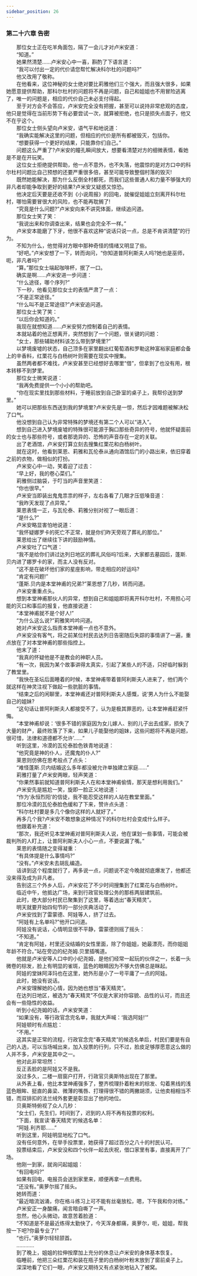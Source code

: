 ```yaml
---
sidebar_position: 26
---
```

### 第二十六章 告密  


　　那位女士正在吃羊角面包，隔了一会儿才对卢米安道：  
　　“知道。”  
　　她果然清楚……卢米安心中一喜，斟酌了下语言道：  
　　“我可以付出一定的代价请您帮忙解决科尔杜的问题吗?”  
　　他又改用了敬称。  
　　在他看来，这位神秘的女士绝对要比莉雅他们三个强大，而且强大很多，如果她愿意提供帮助，那科尔杜村的问题将不再是问题，自己和姐姐也不用冒险逃离了，唯一的问题是，相应的代价自己未必支付得起。  
　　至于对方会不会答应，卢米安完全没有把握，甚至可以说持非常悲观的态度，他只是觉得在当前形势下有必要尝试一次，就算被拒绝，也只是损失点面子，他又不在乎这个。  
　　那位女士侧头望向卢米安，语气平和地说道：  
　　“我确实能解决这里的问题，但相应的代价是所有都被毁灭，包括你。  
　　“想要获得一个更好的结果，只能靠你们自己。”  
　　问题这么严重了?卢米安的瞳孔瞬间放大，想要看清楚对方的细微表情，看她是不是在开玩笑。  
　　这位女士拒绝提供帮助，他一点不意外，也不失落，他震惊的是对方口中的科尔杜村问题比自己预想的还要严重很多倍，甚至可能导致整個村落的毁灭!  
　　既然她能解决，那为什么反倒全村都死，而我们这些普通人和力量不够强大的非凡者却能争取到更好的结果?卢米安又疑惑又惊恐。  
　　他决定后天要是还收不到《小说周报》的回电，就催促姐姐立刻离开科尔杜村，哪怕需要冒很大的风险，也不能再耽搁了!  
　　“究竟是什么问题?”卢米安向来不讲究体面，继续追问道。  
　　那位女士笑了笑：  
　　“我说出来和你调查出来，结果也会完全不一样。”  
　　卢米安本能磨了下牙，他很不喜欢这种“说话只说一点，总是不肯讲清楚”的行为。  
　　不知为什么，他觉得对方眼中那种奇怪的情绪又明显了些。  
　　“好吧。”卢米安想了一下，转而询问，“你知道普阿利斯夫人吗?她也是巫师，呃，非凡者吗?”  
　　“算。”那位女士端起咖啡杯，抿了一口。  
　　确实是啊……卢米安进一步问道：  
　　“什么途径，哪个序列?”  
　　下一秒，他看见那位女士的表情严肃了一点：  
　　“不是正常途径。”  
　　“什么叫不是正常途径?”卢米安追问道。  
　　那位女士笑了笑：  
　　“以后你会知道的。”  
　　我现在就想知道……卢米安努力控制着自己的表情。  
　　本就站着的他正想离开，突然想到了一个问题，很关键的问题：  
　　“女士，那些辅助材料该怎么带到梦境里?”  
　　以梦境废墟的状态，自己顶多在家里翻出红葡萄酒和罗勒这种富裕家庭都会备上的辛香料，红栗花与白杨树叶则需要在现实中搜集。  
　　虽然两者都不难找，卢米安甚至已经想好去哪里“借”，但拿到了也没有用，根本转移不到梦里。  
　　那位女士微笑说道：  
　　“我再免费提供一个小小的帮助吧。  
　　“你在现实里找到那些材料，于睡前放到自己卧室的桌子上，我帮伱送到梦里。”  
　　她可以把那些东西送到我的梦境里?卢米安先是一惊，然后才因难题被解决松了口气。  
　　他没想到自己认为非常特殊的梦境还有第二个人可以“进入”。  
　　想到自己进入梦境废墟的特殊很可能源于胸口那些奇异的符号，他就怀疑面前的女士也与那些符号，或者那诡异的、恐怖的声音存在一定的关联。  
　　出了老酒馆，卢米安打算立刻去搜集红栗花和白杨树叶。  
　　就在这时，他看到莱恩、莉雅和瓦伦泰从通向酒馆后门的小路出来，依旧穿着之前的衣物，做相似的打扮。  
　　卢米安心中一动，笑着迎了过去：  
　　“早上好，我的卷心菜们。”  
　　莉雅侧过脑袋，于叮当的声音里笑道：  
　　“你也很早。”  
　　卢米安当即装出鬼鬼祟祟的样子，左右各看了几眼才压低嗓音道：  
　　“我昨天发现了点异常。”  
　　莱恩表情一正，与瓦伦泰、莉雅分别对视了一眼后道：  
　　“是什么?”  
　　卢米安略显害怕地说道：  
　　“我怀疑娜罗卡的死亡不正常，就是你们昨天旁观了葬礼的那位。”  
　　莱恩给出了继续往下讲的鼓励神情。  
　　卢米安吐了口气道：  
　　“我不是给你们讲过达列日地区的葬礼风俗吗?后来，大家都去墓园后，蓬斯.贝内进了娜罗卡的家，而主人没有反对。  
　　“这不是在破坏他们家的星座影响，带走相应的好运吗?  
　　“肯定有问题!”  
　　“蓬斯.贝内是本堂神甫的兄弟?”莱恩想了几秒，转而问道。  
　　卢米安重重点头。  
　　想到本堂神甫那伙人的异常，想到自己和姐姐即将离开科尔杜村，不用担心可能的灭口和事后的报复，他直接说道：  
　　“本堂神甫就不是个好人!”  
　　“为什么这么说?”莉雅笑吟吟问道。  
　　她对卢米安这么指责本堂神甫一点也不意外。  
　　卢米安没有客气，将之前某位村民去达列日告密随后失踪的事情讲了一遍，重点放在了对本堂神甫的那些指控上。  
　　他末了道：  
　　“我真的怀疑他是不是教会的神职人员。  
　　“有一次，我因为某个故事讲得太真实，引起了某些人的不适，只好临时躲到了教堂里。  
　　“我快在圣坛后面睡着的时候，本堂神甫带着普阿利斯夫人进来了，他们两个就这样在神灵注视下做起一些肮脏的事情。  
　　“结束之后的闲聊里，本堂神甫还对普阿利斯夫人感慨，说‘男人为什么不能娶自己的姐妹?  
　　“这句话让普阿利斯夫人都接受不了，认为是极其罪恶的，让本堂神甫赶紧忏悔。  
　　“本堂神甫却说：‘很多不错的家庭因为女儿嫁人、别的儿子出去成家，损失了大量的财产，最终败落了下来，如果儿子能娶他的姐妹，这些问题将不再是问题，很可惜，法律和道德都不允许’……”  
　　听到这里，冷漠的瓦伦泰脸色铁青地说道：  
　　“他究竟是神的仆人，还魔鬼的仆人?”  
　　莱恩则仿佛在思考般点了点头：  
　　“难怪蓬斯.贝内结婚这么多年都没被允许单独建立家庭……”  
　　莉雅打量了卢米安两眼，轻声笑道：  
　　“你果然事前就知道普阿利斯夫人在和本堂神甫偷情，那天是想利用我们。”  
　　卢米安先是尴尬一笑，旋即一脸正义地说道：  
　　“作为‘永恒烈阳’的信徒，我不能忍受这样的人站在教堂里面。”  
　　那位冷漠的瓦伦泰脸色缓和了下来，赞许点头道：  
　　“科尔杜村要是多几个像你这样的人就好了。”  
　　再多几个我?卢米安不敢想象这种情况下的科尔杜村会变成什么样子。  
　　他跟着补充道：  
　　“那次，我还听见本堂神甫对普阿利斯夫人说，他在谋划一些事情，可能会被裁判所的人盯上，让普阿利斯夫人小心一点，不要说漏了嘴。”  
　　莱恩的表情随之变得凝重：  
　　“有具体提是什么事情吗?”  
　　“没有。”卢米安未去胡乱编造。  
　　话讲到这个程度就行了，再多说一点，问题说不定今晚就彻底爆发了，他都还没来得及成为非凡者。  
　　告别这三个外乡人后，卢米安花了不少时间搜集到了红栗花与白杨树叶。  
　　临近中午，他抵达广场，来到行政官处理公务的那栋两层建筑前。  
　　此时，绝大部分村民已聚集到了这里，等着选出“春天精灵”。  
　　明天就要开始四旬节的一部分庆典活动了。  
　　卢米安找到了雷蒙德、阿娃等人，挤了过去。  
　　“阿娃有上名单吗?”他开口问道。  
　　阿娃没有说话，心情明显很不平静，雷蒙德则摇了摇头：  
　　“不知道。”  
　　“肯定有阿娃，村里还没结婚的女性里面，除了你姐姐，她最漂亮，而你姐姐年龄不符合。”站在旁边的纪尧姆.贝里插嘴道。  
　　他就是卢米安等人口中的小纪尧姆，是他们经常一起玩的伙伴之一，长着一头微卷的棕发，脸上有明显的雀斑，蓝色的眼睛因为不够大仿佛总是眯起。  
　　阿娃的堂妹阿泽玛也在这里，她外形是小了一号平庸了一点的阿娃。  
　　此时，她没有说话。  
　　卢米安理解她的心情，因为她也想当“春天精灵”。  
　　在达列日地区，被选为“春天精灵”不仅是大家对你容貌、品性的认可，而且还会有一些隐性的收益。  
　　听到小纪尧姆的话，卢米安笑道：  
　　“如果没有，等行政官念完名单，我就大声喊：‘我选阿娃!’”  
　　阿娃顿时有点尴尬：  
　　“不用。”  
　　这其实是正常的流程，行政官念完“春天精灵”的候选名单后，村民们要是有自己的人选，可以当场喊出来，加入投票的行列，只不过，脸皮足够厚愿意这么做的人并不多，卢米安是其中之一。  
　　他对此非常坦然：  
　　反正丢脸的是阿娃又不是我。  
　　没过多久，二楼一扇窗户打开，行政官贝奥斯特出现在了那里。  
　　从外表上看，他比本堂神甫强多了，整齐梳理扑着粉末的棕发、勾着黑线的浅蓝色眼眸、挺直的鼻梁、微薄的嘴唇、打理得很不错的两撇胡须，让他卖相相当不错，而双排扣的法兰绒外套更是彰显出了他的地位。  
　　贝奥斯特俯视了众人几秒：  
　　“女士们，先生们，时间到了，迟到的人将不再有投票的权利。  
　　“下面，我宣读‘春天精灵’的候选名单：  
　　“阿娃.利齐耶……”  
　　听到这里，阿娃明显地松了口气。  
　　没有任何意外，在举手投票里，她获得了超过百分之八十的村民认可。  
　　投票结束后，卢米安没和四个伙伴一起去庆祝，借口家里有事，直接离开了广场。  
　　他刚一到家，就询问起姐姐：  
　　“有回电吗?”  
　　如果有回电，电报员会送到家里来，顺便再拿一点费用。  
　　“还没有。”奥萝尔摇了摇头。  
　　她转而道：  
　　“最近暗流汹涌，你在格斗练习上可不能有丝毫放松，嗯，下午我和你对练。”  
　　卢米安正一身酸痛，闻言暗自嘶了一声。  
　　忽然，他心头微动，故意苦着脸道：  
　　“不知道是不是最近练得太勤快了，今天浑身都痛，奥萝尔，呃，姐姐，帮我按一下吧?你最专业了!”  
　　“也行。”奥萝尔轻轻颔首。  
　　…………  
　　到了晚上，姐姐的拉伸按摩加上充分的休息让卢米安的身体基本恢复。  
　　临睡前，他把三朵红栗花和装在瓶子里的白杨树叶粉末放到了窗前桌子上。  
　　深深地看了它们一眼，卢米安又期待又有点紧张地钻入了被窝。  
